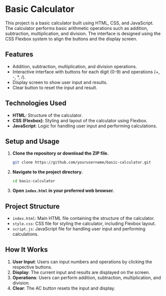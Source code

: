 # Basic Calculator

This project is a basic calculator built using HTML, CSS, and JavaScript. The calculator performs basic arithmetic operations such as addition, subtraction, multiplication, and division. The interface is designed using the CSS Flexbox system to align the buttons and the display screen.

## Features

- Addition, subtraction, multiplication, and division operations.
- Interactive interface with buttons for each digit (0-9) and operations (+, -, *, /).
- Display screen to show user input and results.
- Clear button to reset the input and result.

## Technologies Used

- **HTML**: Structure of the calculator.
- **CSS (Flexbox)**: Styling and layout of the calculator using Flexbox.
- **JavaScript**: Logic for handling user input and performing calculations.

## Setup and Usage

1. **Clone the repository or download the ZIP file.**
    ```bash
    git clone https://github.com/yourusername/basic-calculator.git
    ```

2. **Navigate to the project directory.**
    ```bash
    cd basic-calculator
    ```

3. **Open `index.html` in your preferred web browser.**

## Project Structure

- `index.html`: Main HTML file containing the structure of the calculator.
- `style.css`: CSS file for styling the calculator, including Flexbox layout.
- `script.js`: JavaScript file for handling user input and performing calculations.

## How It Works

1. **User Input**: Users can input numbers and operations by clicking the respective buttons.
2. **Display**: The current input and results are displayed on the screen.
3. **Operations**: Users can perform addition, subtraction, multiplication, and division.
4. **Clear**: The AC button resets the input and display.
